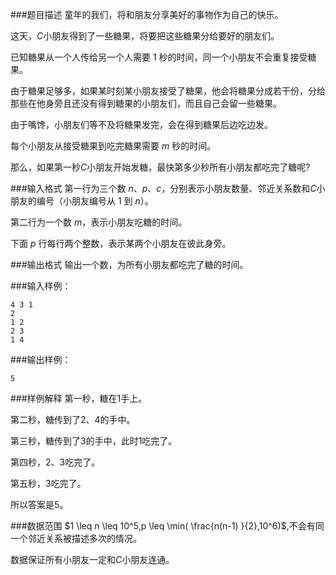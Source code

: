 ###题目描述
童年的我们，将和朋友分享美好的事物作为自己的快乐。

这天，$C$小朋友得到了一些糖果，将要把这些糖果分给要好的朋友们。

已知糖果从一个人传给另一个人需要 $1$ 秒的时间，同一个小朋友不会重复接受糖果。

由于糖果足够多，如果某时刻某小朋友接受了糖果，他会将糖果分成若干份，分给那些在他身旁且还没有得到糖果的小朋友们，而且自己会留一些糖果。

由于嘴馋，小朋友们等不及将糖果发完，会在得到糖果后边吃边发。

每个小朋友从接受糖果到吃完糖果需要 $m$ 秒的时间。

那么，如果第一秒$C$小朋友开始发糖，最快第多少秒所有小朋友都吃完了糖呢?

###输入格式
第一行为三个数 $n$、$p$、$c$，分别表示小朋友数量、邻近关系数和$C$小朋友的编号（小朋友编号从 $1$ 到 $n$）。

第二行为一个数 $m$，表示小朋友吃糖的时间。

下面 $p$ 行每行两个整数，表示某两个小朋友在彼此身旁。

###输出格式
输出一个数，为所有小朋友都吃完了糖的时间。

###输入样例：
```
4 3 1
2
1 2
2 3
1 4
```
###输出样例：
```
5
```
###样例解释
第一秒，糖在$1$手上。

第二秒，糖传到了$2$、$4$的手中。

第三秒，糖传到了$3$的手中，此时$1$吃完了。

第四秒，$2$、$3$吃完了。

第五秒，$3$吃完了。

所以答案是$5$。

###数据范围
$1 \leq n \leq 10^5,p \leq \min( \frac{n(n-1) }{2},10^6)$,不会有同一个邻近关系被描述多次的情况。

数据保证所有小朋友一定和$C$小朋友连通。
